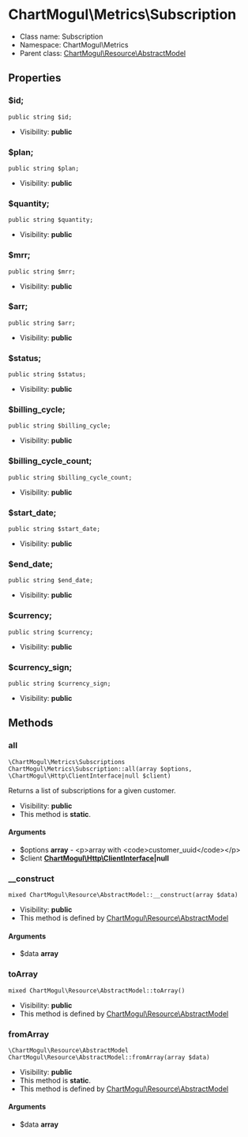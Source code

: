 ChartMogul\Metrics\Subscription
===============






* Class name: Subscription
* Namespace: ChartMogul\Metrics
* Parent class: [ChartMogul\Resource\AbstractModel](ChartMogul-Resource-AbstractModel.md)





Properties
----------


### $id;

    public string $id;





* Visibility: **public**


### $plan;

    public string $plan;





* Visibility: **public**


### $quantity;

    public string $quantity;





* Visibility: **public**


### $mrr;

    public string $mrr;





* Visibility: **public**


### $arr;

    public string $arr;





* Visibility: **public**


### $status;

    public string $status;





* Visibility: **public**


### $billing_cycle;

    public string $billing_cycle;





* Visibility: **public**


### $billing_cycle_count;

    public string $billing_cycle_count;





* Visibility: **public**


### $start_date;

    public string $start_date;





* Visibility: **public**


### $end_date;

    public string $end_date;





* Visibility: **public**


### $currency;

    public string $currency;





* Visibility: **public**


### $currency_sign;

    public string $currency_sign;





* Visibility: **public**


Methods
-------


### all

    \ChartMogul\Metrics\Subscriptions ChartMogul\Metrics\Subscription::all(array $options, \ChartMogul\Http\ClientInterface|null $client)

Returns a list of subscriptions for a given customer.



* Visibility: **public**
* This method is **static**.


#### Arguments
* $options **array** - &lt;p&gt;array with &lt;code&gt;customer_uuid&lt;/code&gt;&lt;/p&gt;
* $client **[ChartMogul\Http\ClientInterface](ChartMogul-Http-ClientInterface.md)|null**



### __construct

    mixed ChartMogul\Resource\AbstractModel::__construct(array $data)





* Visibility: **public**
* This method is defined by [ChartMogul\Resource\AbstractModel](ChartMogul-Resource-AbstractModel.md)


#### Arguments
* $data **array**



### toArray

    mixed ChartMogul\Resource\AbstractModel::toArray()





* Visibility: **public**
* This method is defined by [ChartMogul\Resource\AbstractModel](ChartMogul-Resource-AbstractModel.md)




### fromArray

    \ChartMogul\Resource\AbstractModel ChartMogul\Resource\AbstractModel::fromArray(array $data)





* Visibility: **public**
* This method is **static**.
* This method is defined by [ChartMogul\Resource\AbstractModel](ChartMogul-Resource-AbstractModel.md)


#### Arguments
* $data **array**


